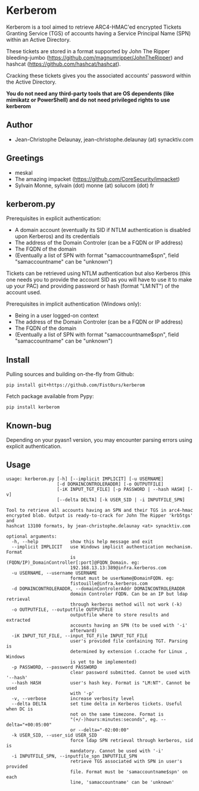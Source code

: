 Kerberom
========

Kerberom is a tool aimed to retrieve ARC4-HMAC'ed encrypted Tickets Granting Service (TGS) of accounts having a Service Principal Name (SPN) within
an Active Directory.

These tickets are stored in a format supported by John The Ripper bleeding-jumbo (https://github.com/magnumripper/JohnTheRipper)
and hashcat (https://github.com/hashcat/hashcat).

Cracking these tickets gives you the associated accounts' password within the Active Directory.

**You do not need any third-party tools that are OS dependents (like mimikatz or PowerShell) and do not need privileged rights to use kerberom**

Author
------
- Jean-Christophe Delaunay, jean-christophe.delaunay (at) synacktiv.com

Greetings
---------
- meskal
- The amazing impacket (https://github.com/CoreSecurity/impacket)
- Sylvain Monne, sylvain (dot) monne (at) solucom (dot) fr

kerberom.py
-----------

Prerequisites in explicit authentication:
- A domain account (eventually its SID if NTLM authentication is disabled upon Kerberos) and its credentials
- The address of the Domain Controler (can be a FQDN or IP address)
- The FQDN of the domain
- (Eventually a list of SPN with format "samaccountname$spn", field "samaccountname" can be "unknown")

Tickets can be retrieved using NTLM authentication but also Kerberos (this one needs you to provide the account SID as you will have to use it to make up your PAC)
and providing password or hash (format "LM:NT") of the account used.

Prerequisites in implicit authentication (Windows only):
- Being in a user logged-on context
- The address of the Domain Controler (can be a FQDN or IP address)
- The FQDN of the domain
- (Eventually a list of SPN with format "samaccountname$spn", field "samaccountname" can be "unknown")

Install
-------

Pulling sources and building on-the-fly from Github:

	pip install git+https://github.com/Fist0urs/kerberom

Fetch package available from Pypy:

	pip install kerberom

Known-bug
---------
Depending on your pyasn1 version, you may encounter parsing errors using explicit authentication.

Usage
-----
```
usage: kerberom.py [-h] [--implicit IMPLICIT] [-u USERNAME]
                   [-d DOMAINCONTROLERADDR] [-o OUTPUTFILE]
                   [-iK INPUT_TGT_FILE] [-p PASSWORD | --hash HASH] [-v]
                   [--delta DELTA] [-k USER_SID | -i INPUTFILE_SPN]

Tool to retrieve all accounts having an SPN and their TGS in arc4-hmac
encrypted blob. Output is ready-to-crack for John The Ripper 'krb5tgs' and
hashcat 13100 formats, by jean-christophe.delaunay <at> synacktiv.com

optional arguments:
  -h, --help            show this help message and exit
  --implicit IMPLICIT   use Windows implicit authentication mechanism. Format
                        is (FQDN/IP)_DomainController[:port]@FQDN_Domain. eg:
                        192.168.13.13:389@infra.kerberos.com
  -u USERNAME, --username USERNAME
                        format must be userName@DomainFQDN. eg:
                        fistouille@infra.kerberos.com
  -d DOMAINCONTROLERADDR, --domainControlerAddr DOMAINCONTROLERADDR
                        domain Controler FQDN. Can be an IP but ldap retrieval
                        through kerberos method will not work (-k)
  -o OUTPUTFILE, --outputfile OUTPUTFILE
                        outputfile where to store results and extracted
                        accounts having an SPN (to be used with '-i'
                        afterward)
  -iK INPUT_TGT_FILE, --input_TGT_File INPUT_TGT_FILE
                        user's provided file containing TGT. Parsing is
                        determined by extension (.ccache for Linux , Windows
                        is yet to be implemented)
  -p PASSWORD, --password PASSWORD
                        clear password submitted. Cannot be used with '--hash'
  --hash HASH           user's hash key. Format is "LM:NT". Cannot be used
                        with '-p'
  -v, --verbose         increase verbosity level
  --delta DELTA         set time delta in Kerberos tickets. Useful when DC is
                        not on the same timezone. Format is
                        "(+/-)hours:minutes:seconds", eg. --delta="+00:05:00"
                        or --delta="-02:00:00"
  -k USER_SID, --user_sid USER_SID
                        force ldap SPN retrieval through kerberos, sid is
                        mandatory. Cannot be used with '-i'
  -i INPUTFILE_SPN, --inputfile_spn INPUTFILE_SPN
                        retrieve TGS associated with SPN in user's provided
                        file. Format must be 'samaccountname$spn' on each
                        line, 'samaccountname' can be 'unknown'
```
